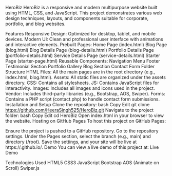 HeroBiz
HeroBiz is a responsive and modern multipurpose website built using HTML, CSS, and JavaScript. This project demonstrates various web design techniques, layouts, and components suitable for corporate, portfolio, and blog websites.

Features
Responsive Design: Optimized for desktop, tablet, and mobile devices.
Modern UI: Clean and professional user interface with animations and interactive elements.
Prebuilt Pages:
Home Page (index.html)
Blog Page (blog.html)
Blog Details Page (blog-details.html)
Portfolio Details Page (portfolio-details.html)
Service Details Page (service-details.html)
Starter Page (starter-page.html)
Reusable Components:
Navigation Menu
Footer
Testimonial Section
Portfolio Gallery
Blog Section
Contact Form
Folder Structure
HTML Files: All the main pages are in the root directory (e.g., index.html, blog.html).
Assets: All static files are organized under the assets directory.
CSS: Contains all stylesheets.
JS: Contains JavaScript files for interactivity.
Images: Includes all images and icons used in the project.
Vendor: Includes third-party libraries (e.g., Bootstrap, AOS, Swiper).
Forms: Contains a PHP script (contact.php) to handle contact form submissions.
Installation and Setup
Clone the repository:
bash
Copy
Edit
git clone https://github.com/HeeraSingh525/HeroBiz.git
Navigate to the project folder:
bash
Copy
Edit
cd HeroBiz
Open index.html in your browser to view the website.
Hosting on GitHub Pages
To host this project on GitHub Pages:

Ensure the project is pushed to a GitHub repository.
Go to the repository settings.
Under the Pages section, select the branch (e.g., main) and directory (/root).
Save the settings, and your site will be live at https://<your-username>.github.io/<repository-name>.
Demo
You can view a live demo of this project at: Live Demo

Technologies Used
HTML5
CSS3
JavaScript
Bootstrap
AOS (Animate on Scroll)
Swiper.js

